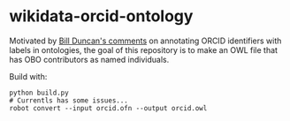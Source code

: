 # wikidata-orcid-ontology

Motivated by [Bill Duncan's comments](https://obo-communitygroup.slack.com/archives/C01R2D66249/p1669063375689969)
on annotating ORCID identifiers with labels in ontologies, the goal of this repository is to make an OWL
file that has OBO contributors as named individuals.

Build with:

```shell
python build.py
# Currentls has some issues...
robot convert --input orcid.ofn --output orcid.owl
```